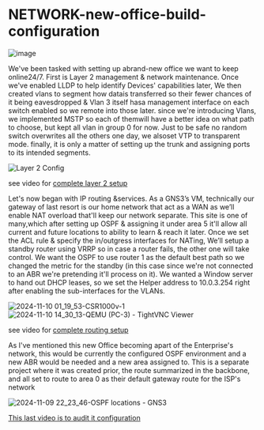 # NETWORK-new-office-build-configuration


![image](https://github.com/user-attachments/assets/f5de322a-6624-4c03-838d-f776abc51112)

We've been tasked with setting up abrand-new office we want to keep online24/7. First is Layer 2 management & network maintenance. Once we've enabled LLDP to help identify
Devices' capabilities later, We then created vlans to segment how datais transferred so their fewer chances of it being eavesdropped & Vlan 3 itself hasa management interface on each
switch enabled so we remote into those later. since we're introducing Vlans, we implemented MSTP so each of themwill have a better idea on what path to choose, but kept all vlan in group 0 for now. Just to be safe no random switch overwrites all the others one day, we alsoset VTP to transparent mode. finally, it is only a matter of setting up the trunk and
assigning ports to its intended segments.


![Layer 2 Config](https://github.com/user-attachments/assets/4b93fd98-5f6a-465f-aa07-ddd1a1992d60)


see video for [complete layer 2 setup](https://www.linkedin.com/posts/xaviar-cordova_ccnp-lab-1-part-1-layer-2-in-this-project-activity-7049029223138684928-3dPh?)

Let's now began with IP routing &services. As a GNS3’s VM, technically our gateway of last resort is our home network that act as a WAN as we’ll enable NAT overload that'll keep our network separate. This site is one of many,which after setting up OSPF & assigning it under area 5 it'll allow all current and future locations to ability to learn & reach it later. Once we set the ACL rule & specify the in/outgress interfaces for NATing, We’ll setup a standby router using VRRP so in case a router fails, the other one will take control. We want the OSPF to use router 1 as the default best path so we changed the metric for the standby (in this case since we're not connected to an ABR we're
pretending it'll process on it). We wanted a Window server to hand out DHCP leases, so we set the Helper address to 10.0.3.254 right after enabling the sub-interfaces for the VLANs.


![2024-11-10 01_19_53-CSR1000v-1](https://github.com/user-attachments/assets/fe6aa377-e396-4a61-b5bd-eeb899da9148)
![2024-11-10 14_30_13-QEMU (PC-3) - TightVNC Viewer](https://github.com/user-attachments/assets/b2c08fa1-0ff4-4374-ad13-d41aedaa8154)

see video for [complete routing setup](https://www.linkedin.com/posts/xaviar-cordova_ccnp-lab-1-part-2-routing-setup-we-can-activity-7053586788103188480-2qJp?)

As I've mentioned this new Office becoming apart of the Enterprise's network, this would be currently the configured OSPF environment and a new ABR would be needed and a new area assigned to. This is a separate project where it was created prior, the route summarized in the backbone, and all set to route to area 0 as their default gateway route for the ISP's network

![2024-11-09 22_23_46-OSPF locations - GNS3](https://github.com/user-attachments/assets/4329bfcc-1b7c-44dc-a49e-1ded173d3c8f)

[This last video is to audit it configuration](https://www.linkedin.com/posts/xaviar-cordova_ccnp-lab-2-ospf-multi-area-activity-7062887970281816064-bRIT?)
 
